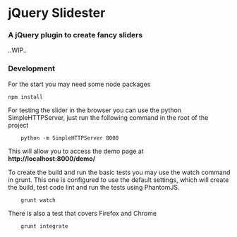 # jQuery Slidester

### A jQuery plugin to create fancy sliders

..WIP..

### Development

For the start you may need some node packages

    npm install

For testing the slider in the browser you can use the python SimpleHTTPServer, just run the following command in the root of the project

        python -m SimpleHTTPServer 8000

This will allow you to access the demo page at **http://localhost:8000/demo/**

To create the build and run the basic tests you may use the watch command in grunt. This one is configured to use the default settings, which will create the build, test code lint and run the tests using PhantomJS.

        grunt watch

There is also a test that covers Firefox and Chrome

        grunt integrate
